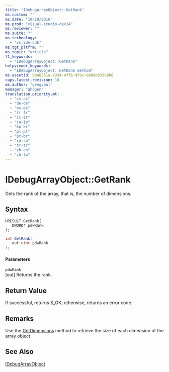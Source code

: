 ```yaml
---
title: "IDebugArrayObject::GetRank"
ms.custom: ""
ms.date: "10/19/2016"
ms.prod: "visual-studio-dev14"
ms.reviewer: ""
ms.suite: ""
ms.technology: 
  - "vs-ide-sdk"
ms.tgt_pltfrm: ""
ms.topic: "article"
f1_keywords: 
  - "IDebugArrayObject::GetRank"
helpviewer_keywords: 
  - "IDebugArrayObject::GetRank method"
ms.assetid: 9948551a-e334-4ff6-979c-08dab633b9b6
caps.latest.revision: 10
ms.author: "gregvanl"
manager: "ghogen"
translation.priority.mt: 
  - "cs-cz"
  - "de-de"
  - "es-es"
  - "fr-fr"
  - "it-it"
  - "ja-jp"
  - "ko-kr"
  - "pl-pl"
  - "pt-br"
  - "ru-ru"
  - "tr-tr"
  - "zh-cn"
  - "zh-tw"
---
```

# IDebugArrayObject::GetRank
Gets the rank of the array, that is, the number of dimensions.  
  
## Syntax  
  
```cpp#  
HRESULT GetRank(   
   DWORD* pdwRank  
);  
```  
  
```c#  
int GetRank(  
   out uint pdwRank  
);  
```  
  
#### Parameters  
 `pdwRank`  
 [out] Returns the rank.  
  
## Return Value  
 If successful, returns S_OK; otherwise, returns an error code.  
  
## Remarks  
 Use the [GetDimensions](../../../extensibility/debugger/reference/idebugarrayobject--getdimensions.md) method to retrieve the size of each dimension of the array object.  
  
## See Also  
 [IDebugArrayObject](../../../extensibility/debugger/reference/idebugarrayobject.md)